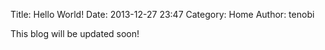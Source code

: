 Title: Hello World!
Date: 2013-12-27 23:47
Category: Home
Author: tenobi

This blog will be updated soon!
